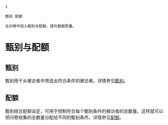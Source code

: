```index
1
```
```tag
甄别 配额
```
```summary
在问卷中加入甄别与配额，提升数据质量。
```
# 甄别与配额

## 甄别
甄别用于从被访者中筛选出符合条件的被访者。详情参见[甄别](./01screening/01addScreeningintoSurvey.md)。

## 配额
甄别结合配额设定，可用于控制符合每个甄别条件的被访者的总数量。这样就可以把问卷收集的总数量分配给不同的甄别条件。详情参见[配额](./02quota/01quotaSetting.md)。
